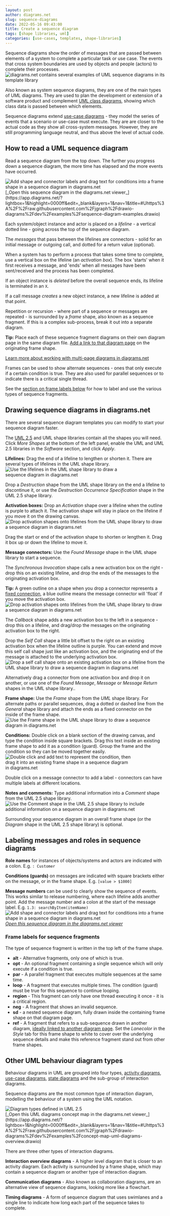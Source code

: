 ```yaml
---
layout: post
author: diagrams.net
slug: sequence-diagrams
date: 2022-05-16 09:43:00
title: Create a sequence diagram
tags: [shape libraries, uml]
categories: [use-cases, templates, shape-libraries]
---
```


Sequence diagrams show the order of messages that are passed between elements of a system to complete a particular task or use case. The events that cross system boundaries are used by objects and people (actors) to complete their processes.
<br /><img src="/assets/img/blog/uml-sequence-template-basic.png" style="width=100%;max-width:600px;height:auto;" alt="diagrams.net contains several examples of UML sequence diagrams in its template library">

Also known as system sequence diagrams, they are one of the main types of UML diagrams. They are used to plan the development or extension of a software product and complement [UML class diagrams](/blog/uml-class-diagrams.html), showing which class data is passed between which elements. 

Sequence diagrams extend [use-case diagrams](/blog/uml-use-case-diagrams.html) - they model the series of events that a scenario or use-case must execute. They are are closer to the actual code as they show all cross-system messages. However, they are still programming language neutral, and thus above the level of actual code.


## How to read a UML sequence diagram

Read a sequence diagram from the top down. The further you progress down a sequence diagram, the more time has elapsed and the more events have occurred. 

<img src="/assets/img/blog/uml-sequence-example.png" style="width=100%;max-width:500px;height:auto;" alt="Add shape and connector labels and drag text for conditions into a frame shape in a sequence diagram in diagrams.net">
<br />[_Open this sequence diagram in the diagrams.net viewer_](https://app.diagrams.net/?lightbox=1&highlight=0000ff&edit=_blank&layers=1&nav=1&title=#Uhttps%3A%2F%2Fraw.githubusercontent.com%2Fjgraph%2Fdrawio-diagrams%2Fdev%2Fexamples%2Fsequence-diagram-examples.drawio)

Each system/object instance and actor is placed on a _lifeline_ - a vertical dotted line - going across the top of the sequence diagram. 

The _messages_ that pass between the lifelines are connectors - solid for an initial message or outgoing call, and dotted for a return value (optional). 

When a system has to perform a process that takes some time to complete, use a vertical box on the lifeline (an _activation box_). The box 'starts' when it first receives a message, and 'ends' when all messages have been sent/received and the process has been completed. 

If an object instance is _deleted_ before the overall sequence ends, its lifeline is terminated in an ``X``. 

If a call message _creates_ a new object instance, a new lifeline is added at that point.

Repetition or recursion - where part of a sequence or messages are repeated - is surrounded by a _frame_ shape, also known as a sequence fragment. If this is a complex sub-process, break it out into a separate diagram. 

**Tip:** Place each of these sequence fragment diagrams on their own diagram page in the same diagram file. [Add a link to that diagram page](/doc/faq/insert-text-link.html) on the originating frame shape.

[Learn more about working with multi-page diagrams in diagrams.net](/blog/multiple-page-diagrams.html)

Frames can be used to show alternate sequences - ones that only execute if a certain condition is true. They are also used for parallel sequences or to indicate there is a critical single thread. 

See the [section on frame labels below](#frame-labels-for-sequence-fragments) for how to label and use the various types of sequence fragments.

## Drawing sequence diagrams in diagrams.net

There are several sequence diagram templates you can modify to start your sequence diagram faster. 

The [UML 2.5](/blog/uml-2-5.html) and UML shape libraries contain all the shapes you will need. Click _More Shapes_ at the bottom of the left panel, enable the UML and UML 2.5 libraries in the _Software_ section, and click _Apply_. 

**Lifelines:** Drag the end of a lifeline to lengthen or shorten it. There are several types of lifelines in the UML shape library.
<br /><img src="/assets/img/blog/uml-lifeline-examples.png" style="width=100%;max-width:400px;height:auto;" alt="Use the lifelines in the UML shape library to draw a sequence diagram in diagrams.net">

Drop a _Destruction_ shape from the UML shape library on the end a lifeline to discontinue it, or use the _Destruction Occurrence Specification_ shape in the UML 2.5 shape library.

**Activation boxes:** Drop an _Activation_ shape over a lifeline when the outline is purple to attach it. The activation shape will stay in place on the lifeline if you move it on the drawing canvas. 
<br /><img src="/assets/img/blog/uml-sequence-activation-box.gif" style="width=100%;max-width:600px;height:auto;" alt="Drop activation shapes onto lifelines from the UML shape library to draw a sequence diagram in diagrams.net">

Drag the start or end of the activation shape to shorten or lengthen it. Drag it box up or down the lifeline to move it. 

**Message connectors:** Use the _Found Message_ shape in the UML shape library to start a sequence. 

The _Synchronous Invocation_ shape calls a new activation box on the right - drop this on an existing lifeline, and drop the ends of the messages to the originating activation box.

**Tip:** A green outline on a shape when you drop a connector represents a [fixed connection](/doc/faq/connector-fixed-vs-floating.html), a blue outline means the message connector will 'float' if you move the activation box.
<br /><img src="/assets/img/blog/uml-sequence-activation-box-2.gif" style="width=100%;max-width:600px;height:auto;" alt="Drop activation shapes onto lifelines from the UML shape library to draw a sequence diagram in diagrams.net">

The _Callback_ shape adds a new activation box to the left in a sequence - drop this on a lifeline, and drag/drop the messages on the originating activation box to the right.

Drop the _Self Call_ shape a little bit offset to the right on an existing activation box when the lifeline outline is purple. You can extend and move this self call shape just like an activation box, and the originating end of the message is attached to the underlying activation box.
<br /><img src="/assets/img/blog/uml-sequence-activation-box-3.gif" style="width=100%;max-width:600px;height:auto;" alt="Drop a self call shape onto an existing activation box on a lifeline from the UML shape library to draw a sequence diagram in diagrams.net">

Alternatively drag a connector from one activation box and drop it on another, or use one of the _Found Message_, _Message_ or _Message Return_ shapes in the UML shape library.. 

**Frame shape:** Use the _Frame_ shape from the _UML_ shape library. For alternate paths or parallel sequences, drag a dotted or dashed line from the _General_ shape library and attach the ends as a fixed connector on the inside of the frame shape.
<br /><img src="/assets/img/blog/uml-sequence-frame-shape.png" style="width=100%;max-width:500px;height:auto;" alt="Use the Frame shape in the UML shape library to draw a sequence diagram in diagrams.net">

**Conditions:** Double click on a blank section of the drawing canvas, and type the condition inside square brackets. Drag this text inside an existing frame shape to add it as a condition (guard). Group the frame and the condition so they can be moved together easily.
<br /><img src="/assets/img/blog/uml-sequence-condition-add.gif" style="width=100%;max-width:400px;height:auto;" alt="Double click and add text to represent the condition, then drag it into an existing frame shape in a sequence diagram in diagrams.net">

Double click on a message connector to add a label - connectors can have multiple labels at different locations.

**Notes and comments:** Type additional information into a _Comment_ shape from the UML 2.5 shape library.
<br /><img src="/assets/img/blog/uml-sequence-comment-shape.png" style="width=100%;max-width:500px;height:auto;" alt="Use the Comment shape in the UML 2.5 shape library to include additional information on a sequence diagram in diagrams.net">


Surrounding your sequence diagram in an overall frame shape (or the _Diagram_ shape in the UML 2.5 shape library) is optional.

## Labeling messages and roles in sequence diagrams

**Role names** for instances of objects/systems and actors are indicated with a colon. E.g. ``: Customer``

**Conditions (guards)** on messages are indicated with square brackets either on the message, or in the frame shape. E.g. ``[value > $1000]``

**Message numbers** can be used to clearly show the sequence of events. This works similar to release numbering, where each lifeline adds another point. Add the message number and a colon at the start of the message label. E.g. ``1.3: searchByItem(itemName)``
<br /><img src="/assets/img/blog/uml-sequence-example.png" style="width=100%;max-width:500px;height:auto;" alt="Add shape and connector labels and drag text for conditions into a frame shape in a sequence diagram in diagrams.net">
<br />[_Open this sequence diagram in the diagrams.net viewer_](https://app.diagrams.net/?lightbox=1&highlight=0000ff&edit=_blank&layers=1&nav=1&title=#Uhttps%3A%2F%2Fraw.githubusercontent.com%2Fjgraph%2Fdrawio-diagrams%2Fdev%2Fexamples%2Fsequence-diagram-examples.drawio)


### Frame labels for sequence fragments

The type of sequence fragment is written in the top left of the frame shape.

* **alt** - Alternative fragments, only one of which is true.
* **opt** - An optional fragment containing a single sequence which will only execute if a condition is true.
* **par** - A parallel fragment that executes multiple sequences at the same time. 
* **loop** - A fragment that executes multiple times. The condition (guard) must be true for this sequence to continue looping.
* **region** - This fragment can only have one thread executing it once - it is a critical region.
* **neg** - A fragment that shows an invalid sequence.
* **sd** - a nested sequence diagram, fully drawn inside the containing frame shape on that diagram page.
* **ref** - A fragment that refers to a sub-sequence drawn in another diagram, [ideally linked to another diagram page](/blog/multiple-page-diagrams.html). Set the _Lanecolor_ in the _Style_ tab for this frame shape to white to cover over the underlying sequence details and make this reference fragment stand out from other frame shapes.


## Other UML behaviour diagram types

Behaviour diagrams in UML are grouped into four types, [activity diagrams](/blog/uml-activity-diagrams), [use-case diagrams](/blog/uml-use-case-diagrams.html), [state diagrams](/blog/uml-state-diagrams.html) and the sub-group of interaction diagrams.

Sequence diagrams are the most common type of interaction diagram, modelling the behaviour of a system using the UML notation.

<img src="/assets/img/blog/uml-2-5-diagram-overview.png" style="max-width:100%;height:auto;" alt="Diagram types defined in UML 2.5">
<br />[_Open this UML diagrams concept map in the diagrams.net viewer_](https://app.diagrams.net/?lightbox=1&highlight=0000ff&edit=_blank&layers=1&nav=1&title=#Uhttps%3A%2F%2Fraw.githubusercontent.com%2Fjgraph%2Fdrawio-diagrams%2Fdev%2Fexamples%2Fconcept-map-uml-diagrams-overview.drawio)

There are three other types of interaction diagrams.

**Interaction overview diagrams** - A higher level diagram that is closer to an activity diagram. Each activity is surrounded by a frame shape, which may contain a sequence diagram or another type of interaction diagram.

**Communication diagrams** - Also known as collaboration diagrams, are an alternative view of sequence diagrams, looking more like a flowchart.

**Timing diagrams** - A form of sequence diagram that uses swimlanes and a single line to indicate how long each part of the sequence takes to complete.

